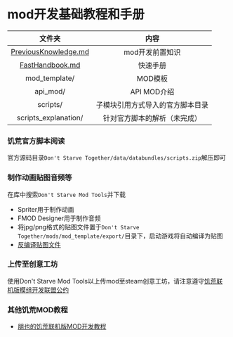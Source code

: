 # mod开发基础教程和手册

|                    文件夹                    |               内容               |
| :------------------------------------------: | :------------------------------: |
| [PreviousKnowledge.md](PreviousKnowledge.md) |         mod开发前置知识          |
|      [FastHandbook.md](FastHandbook.md)      |             快速手册             |
|                mod_template/                 |             MOD模板              |
|                   api_mod/                   |           API MOD介绍            |
|                   scripts/                   | 子模块引用方式导入的官方脚本目录 |
|             scripts_explanation/             |   针对官方脚本的解析（未完成）   |

### 饥荒官方脚本阅读

官方源码目录`Don't Starve Together/data/databundles/scripts.zip`解压即可

### 制作动画贴图音频等

在库中搜索`Don't Starve Mod Tools`并下载

- Spriter用于制作动画
- FMOD Designer用于制作音频
- 将jpg/png格式的贴图文件置于`Don't Starve Together/mods/mod_template/export/`目录下，启动游戏将自动编译为贴图
-  [反编译贴图文件](https://github.com/CN-DST-DEVELOPER/dont-starve-tools)

### 上传至创意工坊

使用Don't Starve Mod Tools以上传mod至steam创意工坊，请注意遵守[饥荒联机版模组开发联盟公约](https://cn-dst-developer.github.io/_pages/AllianceConvention)

### 其他饥荒MOD教程
- [朋也的饥荒联机版MOD开发教程](https://tomoya92.github.io/dstmod-tutorial)